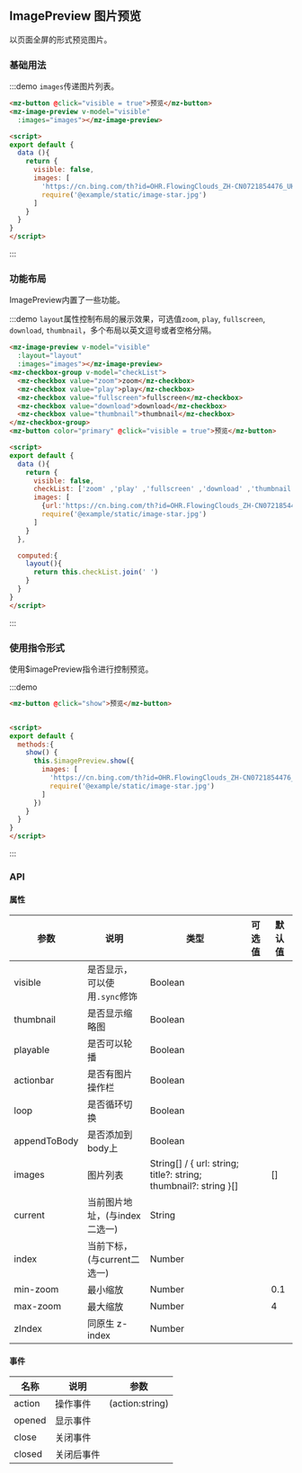 ## ImagePreview 图片预览

以页面全屏的形式预览图片。

### 基础用法

:::demo `images`传递图片列表。
```html
<mz-button @click="visible = true">预览</mz-button>
<mz-image-preview v-model="visible"
  :images="images"></mz-image-preview>

<script>
export default {
  data (){
    return {
      visible: false,
      images: [
        'https://cn.bing.com/th?id=OHR.FlowingClouds_ZH-CN0721854476_UHD.jpg&rf=LaDigue_UHD.jpg&pid=hp&w=1920&h=1080&rs=1&c=4',
        require('@example/static/image-star.jpg')
      ]
    }
  }
}
</script>
```
:::

### 功能布局

ImagePreview内置了一些功能。

:::demo `layout`属性控制布局的展示效果，可选值`zoom`, `play`, `fullscreen`, `download`, `thumbnail`，多个布局以英文逗号或者空格分隔。
```html
<mz-image-preview v-model="visible"
  :layout="layout"
  :images="images"></mz-image-preview>
<mz-checkbox-group v-model="checkList">
  <mz-checkbox value="zoom">zoom</mz-checkbox>
  <mz-checkbox value="play">play</mz-checkbox>
  <mz-checkbox value="fullscreen">fullscreen</mz-checkbox>
  <mz-checkbox value="download">download</mz-checkbox>
  <mz-checkbox value="thumbnail">thumbnail</mz-checkbox>
</mz-checkbox-group>
<mz-button color="primary" @click="visible = true">预览</mz-button>

<script>
export default {
  data (){
    return {
      visible: false,
      checkList: ['zoom' ,'play' ,'fullscreen' ,'download' ,'thumbnail'],
      images: [
        {url:'https://cn.bing.com/th?id=OHR.FlowingClouds_ZH-CN0721854476_UHD.jpg&rf=LaDigue_UHD.jpg&pid=hp&w=1920&h=1080&rs=1&c=4',title:'测试图片1'},
        require('@example/static/image-star.jpg')
      ]
    }
  },

  computed:{
    layout(){
      return this.checkList.join(' ')
    }
  }
}
</script>
```
:::

### 使用指令形式

使用$imagePreview指令进行控制预览。

:::demo 
```html
<mz-button @click="show">预览</mz-button>


<script>
export default {
  methods:{
    show() {
      this.$imagePreview.show({
        images: [
          'https://cn.bing.com/th?id=OHR.FlowingClouds_ZH-CN0721854476_UHD.jpg&rf=LaDigue_UHD.jpg&pid=hp&w=1920&h=1080&rs=1&c=4',
          require('@example/static/image-star.jpg')
        ]
      })
    }
  }
}
</script>
```
:::

### API

#### 属性

| 参数 | 说明 | 类型 | 可选值 |默认值|
| --- | --- | --- | --- | --- |
|visible|是否显示，可以使用`.sync`修饰|Boolean|||
|thumbnail|是否显示缩略图|Boolean|||
|playable|是否可以轮播|Boolean|||
|actionbar|是否有图片操作栏|Boolean|||
|loop|是否循环切换|Boolean|||
|appendToBody|是否添加到body上|Boolean|||
|images|图片列表|String[] / { url: string; title?: string; thumbnail?: string }[]||[]|
|current|当前图片地址，(与index二选一)|String|||
|index|当前下标，(与current二选一)|Number|||
|min-zoom|最小缩放|Number||0.1|
|max-zoom|最大缩放|Number||4|
|zIndex|同原生 z-index|Number|||

#### 事件

| 名称 | 说明 | 参数 |
| --- | --- | --- |
|action|操作事件|(action:string)|
|opened|显示事件||
|close|关闭事件||
|closed|关闭后事件||